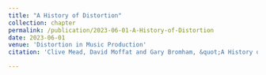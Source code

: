 ```yaml
---
title: "A History of Distortion"
collection: chapter
permalink: /publication/2023-06-01-A-History-of-Distortion
date: 2023-06-01
venue: 'Distortion in Music Production'
citation: 'Clive Mead, David Moffat and Gary Bromham, &quot;A History of Distortion.&quot; In Distortion in Music Production, The Soul of Sonics. Editors Gary Bromham and Austin Moore. Focal Press, June 2023.'

---
```


